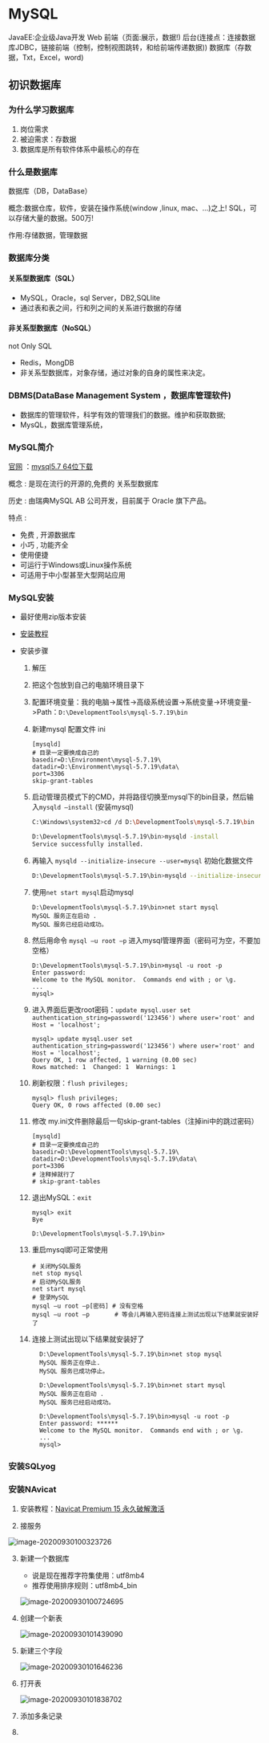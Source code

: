 # MySQL

JavaEE:企业级Java开发 Web
前端（页面:展示，数据!)
后台(连接点：连接数据库JDBC，链接前端（控制，控制视图跳转，和给前端传递数据))
数据库（存数据，Txt，Excel，word)

## 初识数据库

### 为什么学习数据库

1. 岗位需求
2. 被迫需求：存数据
3. 数据库是所有软件体系中最核心的存在

### 什么是数据库

数据库（DB，DataBase）

概念:数据仓库，软件，安装在操作系统(window ,linux, mac、...)之上! SQL，可以存储大量的数据。500万!

作用:存储数据，管理数据

### 数据库分类

#### 关系型数据库（SQL）

- MySQL，Oracle，sql Server，DB2,SQLlite
- 通过表和表之间，行和列之间的关系进行数据的存储

#### 非关系型数据库（NoSQL） 

not Only SQL

- Redis，MongDB
- 非关系型数据库，对象存储，通过对象的自身的属性来决定。

### DBMS(**D**ata**B**ase **M**anagement **S**ystem ，数据库管理软件)

- 数据库的管理软件，科学有效的管理我们的数据。维护和获取数据;
- MysQL，数据库管理系统，

### MySQL简介

[官网](https://www.mysql.com/) ：[mysql5.7 64位下载](https://dev.mysql.com/get/Downloads/MySQL-5.7/mysql-5.7.19-winx64.zip)

概念 : 是现在流行的开源的,免费的 关系型数据库

历史 : 由瑞典MySQL AB 公司开发，目前属于 Oracle 旗下产品。

特点 :

- 免费 , 开源数据库
- 小巧 , 功能齐全
- 使用便捷
- 可运行于Windows或Linux操作系统
- 可适用于中小型甚至大型网站应用

### MySQL安装

- 最好使用zip版本安装

- [安装教程](https://blog.csdn.net/qq_33369905/article/details/105828923)

- 安装步骤

  1. 解压

  2. 把这个包放到自己的电脑环境目录下

  3. 配置环境变量：我的电脑->属性->高级系统设置->系统变量->环境变量->Path：`D:\DevelopmentTools\mysql-5.7.19\bin`

  4. 新建mysql 配置文件 ini

     ```shell
     [mysqld]
     # 目录一定要换成自己的
     basedir=D:\Environment\mysql-5.7.19\
     datadir=D:\Environment\mysql-5.7.19\data\
     port=3306
     skip-grant-tables
     ```

  5. 启动管理员模式下的CMD，并将路径切换至mysql下的bin目录，然后输入`mysqld –install` (安装mysql)

     ```bash
     C:\Windows\system32>cd /d D:\DevelopmentTools\mysql-5.7.19\bin
     
     D:\DevelopmentTools\mysql-5.7.19\bin>mysqld -install
     Service successfully installed.
     ```

  6. 再输入  `mysqld --initialize-insecure --user=mysql` 初始化数据文件

     ```bash
     D:\DevelopmentTools\mysql-5.7.19\bin>mysqld --initialize-insecure --user=mysql
     ```

  7. 使用`net start mysql`启动mysql 

     ```
     D:\DevelopmentTools\mysql-5.7.19\bin>net start mysql
     MySQL 服务正在启动 .
     MySQL 服务已经启动成功。
     ```

  8. 然后用命令 `mysql –u root –p` 进入mysql管理界面（密码可为空，不要加空格）

     ```shell
     D:\DevelopmentTools\mysql-5.7.19\bin>mysql -u root -p
     Enter password:
     Welcome to the MySQL monitor.  Commands end with ; or \g.
     ...
     mysql>
     ```

  9. 进入界面后更改root密码：`update mysql.user set authentication_string=password('123456') where user='root' and Host = 'localhost';`

     ```shell
     mysql> update mysql.user set authentication_string=password('123456') where user='root' and Host = 'localhost';
     Query OK, 1 row affected, 1 warning (0.00 sec)
     Rows matched: 1  Changed: 1  Warnings: 1
     ```

  10. 刷新权限：`flush privileges;`

      ```
      mysql> flush privileges;
      Query OK, 0 rows affected (0.00 sec)
      ```

  11. 修改 my.ini文件删除最后一句skip-grant-tables（注掉ini中的跳过密码）

      ```shell
      [mysqld]
      # 目录一定要换成自己的
      basedir=D:\DevelopmentTools\mysql-5.7.19\
      datadir=D:\DevelopmentTools\mysql-5.7.19\data\
      port=3306
      # 注释掉就行了
      # skip-grant-tables
      ```

  12. 退出MySQL：`exit`

      ```shell
      mysql> exit
      Bye
      
      D:\DevelopmentTools\mysql-5.7.19\bin>
      ```

  13. 重启mysql即可正常使用

      ```shell
      # 关闭MySQL服务
      net stop mysql
      # 启动MySQL服务
      net start mysql
      # 登录MySQL
      mysql –u root –p[密码] # 没有空格
      mysql –u root –p       # 等会儿再输入密码连接上测试出现以下结果就安装好了
      ```
      
  14. 连接上测试出现以下结果就安装好了
  
      ```shell
        D:\DevelopmentTools\mysql-5.7.19\bin>net stop mysql
        MySQL 服务正在停止.
        MySQL 服务已成功停止。
        
        D:\DevelopmentTools\mysql-5.7.19\bin>net start mysql
        MySQL 服务正在启动 .
        MySQL 服务已经启动成功。
        
        D:\DevelopmentTools\mysql-5.7.19\bin>mysql -u root -p
        Enter password: ******
        Welcome to the MySQL monitor.  Commands end with ; or \g.
        ...
        mysql> 
      ```

### 安装SQLyog

### 安装NAvicat

1. 安装教程：[Navicat Premium 15 永久破解激活](https://my.oschina.net/u/4405407/blog/4271799)

2. 接服务

![image-20200930100323726](https://gitee.com/Reanon/upload-markdown-img/raw/master/img/20200930100323.png)

3. 新建一个数据库

   - 说是现在推荐字符集使用：utf8mb4
   - 推荐使用排序规则：utf8mb4_bin

   ![image-20200930100724695](https://gitee.com/Reanon/upload-markdown-img/raw/master/img/20200930100724.png)

4. 创建一个新表

   ![image-20200930101439090](https://gitee.com/Reanon/upload-markdown-img/raw/master/img/20200930101439.png)

5. 新建三个字段

   ![image-20200930101646236](https://gitee.com/Reanon/upload-markdown-img/raw/master/img/20200930101646.png)

6. 打开表

   ![image-20200930101838702](https://gitee.com/Reanon/upload-markdown-img/raw/master/img/20200930101838.png)

7. 添加多条记录

8. 